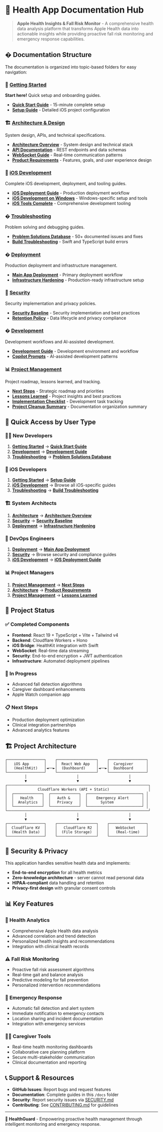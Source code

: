 # 🏥 Health App Documentation Hub

> **Apple Health Insights & Fall Risk Monitor** - A comprehensive health data analysis platform that transforms Apple Health data into actionable insights while providing proactive fall risk monitoring and emergency response capabilities.

## � Documentation Structure

The documentation is organized into topic-based folders for easy navigation:

### 🚀 [Getting Started](getting-started/)

**Start here!** Quick setup and onboarding guides.

- **[Quick Start Guide](getting-started/README_QUICK_START.md)** - 15-minute complete setup
- **[Setup Guide](getting-started/SETUP_GUIDE.md)** - Detailed iOS project configuration

### 🏗️ [Architecture & Design](architecture/)

System design, APIs, and technical specifications.

- **[Architecture Overview](architecture/ARCHITECTURE.md)** - System design and technical stack
- **[API Documentation](architecture/API.md)** - REST endpoints and data schemas
- **[WebSocket Guide](architecture/WEBSOCKETS.md)** - Real-time communication patterns
- **[Product Requirements](architecture/PRD.md)** - Features, goals, and user experience design

### 📱 [iOS Development](ios/)

Complete iOS development, deployment, and tooling guides.

- **[iOS Deployment Guide](ios/IOS_DEPLOYMENT_GUIDE.md)** - Production deployment workflow
- **[iOS Development on Windows](ios/IOS_DEVELOPMENT_WINDOWS.md)** - Windows-specific setup and tools
- **[iOS Tools Complete](ios/IOS_TOOLS_COMPLETE.md)** - Comprehensive development tooling

### �️ [Troubleshooting](troubleshooting/)

Problem solving and debugging guides.

- **[Problem Solutions Database](troubleshooting/PROBLEM_SOLUTIONS_DATABASE.md)** - 50+ documented issues and fixes
- **[Build Troubleshooting](troubleshooting/BUILD_TROUBLESHOOTING.md)** - Swift and TypeScript build errors

### � [Deployment](deployment/)

Production deployment and infrastructure management.

- **[Main App Deployment](deployment/MAIN_APP_DEPLOYMENT.md)** - Primary deployment workflow
- **[Infrastructure Hardening](deployment/INFRA_HARDENING.md)** - Production-ready infrastructure setup

### 🔐 [Security](security/)

Security implementation and privacy policies.

- **[Security Baseline](security/SECURITY_BASELINE.md)** - Security implementation and best practices
- **[Retention Policy](security/RETENTION_POLICY.md)** - Data lifecycle and privacy compliance

### � [Development](development/)

Development workflows and AI-assisted development.

- **[Development Guide](development/DEVELOPMENT.md)** - Development environment and workflow
- **[Copilot Prompts](development/COPILOT_PROMPTS.md)** - AI-assisted development patterns

### 📊 [Project Management](project-management/)

Project roadmap, lessons learned, and tracking.

- **[Next Steps](project-management/NEXT_STEPS.md)** - Strategic roadmap and priorities
- **[Lessons Learned](project-management/LESSONS_LEARNED.md)** - Project insights and best practices
- **[Implementation Checklist](project-management/IMPLEMENTATION_CHECKLIST.md)** - Development task tracking
- **[Project Cleanup Summary](project-management/PROJECT_CLEANUP_SUMMARY.md)** - Documentation organization summary

## 🎯 Quick Access by User Type

### 👩‍💻 **New Developers**

1. **[Getting Started](getting-started/)** → **[Quick Start Guide](getting-started/README_QUICK_START.md)**
2. **[Development](development/)** → **[Development Guide](development/DEVELOPMENT.md)**
3. **[Troubleshooting](troubleshooting/)** → **[Problem Solutions Database](troubleshooting/PROBLEM_SOLUTIONS_DATABASE.md)**

### 📱 **iOS Developers**

1. **[Getting Started](getting-started/)** → **[Setup Guide](getting-started/SETUP_GUIDE.md)**
2. **[iOS Development](ios/)** → Browse all iOS-specific guides
3. **[Troubleshooting](troubleshooting/)** → **[Build Troubleshooting](troubleshooting/BUILD_TROUBLESHOOTING.md)**

### 🏗️ **System Architects**

1. **[Architecture](architecture/)** → **[Architecture Overview](architecture/ARCHITECTURE.md)**
2. **[Security](security/)** → **[Security Baseline](security/SECURITY_BASELINE.md)**
3. **[Deployment](deployment/)** → **[Infrastructure Hardening](deployment/INFRA_HARDENING.md)**

### 🚀 **DevOps Engineers**

1. **[Deployment](deployment/)** → **[Main App Deployment](deployment/MAIN_APP_DEPLOYMENT.md)**
2. **[Security](security/)** → Browse security and compliance guides
3. **[iOS Development](ios/)** → **[iOS Deployment Guide](ios/IOS_DEPLOYMENT_GUIDE.md)**

### 📊 **Project Managers**

1. **[Project Management](project-management/)** → **[Next Steps](project-management/NEXT_STEPS.md)**
2. **[Architecture](architecture/)** → **[Product Requirements](architecture/PRD.md)**
3. **[Project Management](project-management/)** → **[Lessons Learned](project-management/LESSONS_LEARNED.md)**

## 🎯 Project Status

### ✅ Completed Components

- **Frontend**: React 19 + TypeScript + Vite + Tailwind v4
- **Backend**: Cloudflare Workers + Hono
- **iOS Bridge**: HealthKit integration with Swift
- **WebSocket**: Real-time data streaming
- **Security**: End-to-end encryption + JWT authentication
- **Infrastructure**: Automated deployment pipelines

### 🚧 In Progress

- Advanced fall detection algorithms
- Caregiver dashboard enhancements
- Apple Watch companion app

### 📋 Next Steps

- Production deployment optimization
- Clinical integration partnerships
- Advanced analytics features

## 🏗️ Project Architecture

```text
┌─────────────────┐    ┌──────────────────┐    ┌─────────────────┐
│   iOS App       │    │  React Web App   │    │  Caregiver      │
│   (HealthKit)   │◄──►│  (Dashboard)     │◄──►│  Dashboard      │
└─────────────────┘    └──────────────────┘    └─────────────────┘
         │                       │                       │
         ▼                       ▼                       ▼
┌─────────────────────────────────────────────────────────────────┐
│              Cloudflare Workers (API + Static)                  │
│  ┌─────────────┐  ┌─────────────┐  ┌─────────────────────────┐ │
│  │   Health    │  │   Auth &    │  │    Emergency Alert      │ │
│  │  Analytics  │  │   Privacy   │  │      System             │ │
│  └─────────────┘  └─────────────┘  └─────────────────────────┘ │
└─────────────────────────────────────────────────────────────────┘
         │                       │                       │
         ▼                       ▼                       ▼
┌─────────────────┐    ┌──────────────────┐    ┌─────────────────┐
│  Cloudflare KV  │    │   Cloudflare R2  │    │   WebSocket     │
│  (Health Data)  │    │  (File Storage)  │    │   (Real-time)   │
└─────────────────┘    └──────────────────┘    └─────────────────┘
```

## 🔐 Security & Privacy

This application handles sensitive health data and implements:

- **End-to-end encryption** for all health metrics
- **Zero-knowledge architecture** - server cannot read personal data
- **HIPAA-compliant** data handling and retention
- **Privacy-first design** with granular consent controls

## 📊 Key Features

### 🏥 Health Analytics

- Comprehensive Apple Health data analysis
- Advanced correlation and trend detection
- Personalized health insights and recommendations
- Integration with clinical health records

### ⚠️ Fall Risk Monitoring

- Proactive fall risk assessment algorithms
- Real-time gait and balance analysis
- Predictive modeling for fall prevention
- Personalized intervention recommendations

### 🚨 Emergency Response

- Automatic fall detection and alert system
- Immediate notification to emergency contacts
- Location sharing and incident documentation
- Integration with emergency services

### 👨‍⚕️ Caregiver Tools

- Real-time health monitoring dashboards
- Collaborative care planning platform
- Secure multi-stakeholder communication
- Clinical documentation and reporting

## 📞 Support & Resources

- **GitHub Issues**: Report bugs and request features
- **Documentation**: Complete guides in this `/docs` folder
- **Security**: Report security issues via [SECURITY.md](../SECURITY.md)
- **Contributing**: See [CONTRIBUTING.md](../CONTRIBUTING.md) for guidelines

---

**🏥 HealthGuard** - Empowering proactive health management through intelligent monitoring and emergency response.
